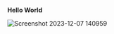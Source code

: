 **Hello World** 

![Screenshot 2023-12-07 140959](https://github.com/kentzyyo/INFO-ASSURANCE/assets/61936205/8c831bce-b60b-40d2-8359-436d27a29a57)
